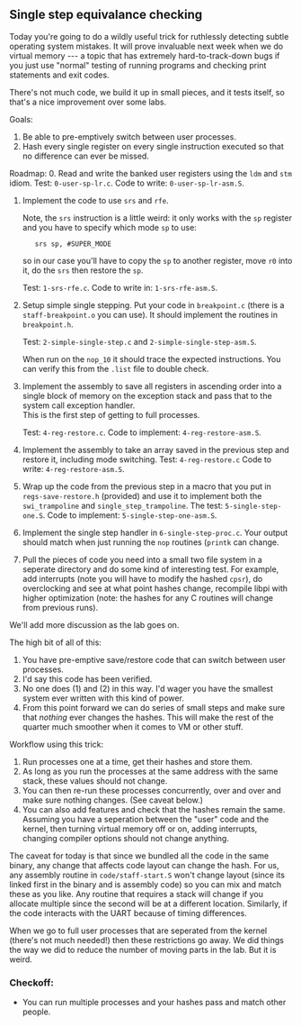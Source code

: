 ## Single step equivalance checking

Today you're going to do a wildly useful trick for ruthlessly detecting
subtle operating system mistakes.  It will prove invaluable next week
when we do virtual memory --- a topic that has extremely hard-to-track-down
bugs if you just use "normal" testing of running programs and checking
print statements and exit codes.

There's not much code, we build it up in small pieces, and it tests
itself, so that's a nice improvement over some labs.

Goals:
  1. Be able to pre-emptively switch between user processes.
  2. Hash every single register on every single instruction 
     executed so that no difference can ever be missed.

Roadmap:
  0. Read and write the banked user registers using the `ldm` and `stm`
     idiom. Test: `0-user-sp-lr.c`. Code to write: `0-user-sp-lr-asm.S`.
  1. Implement the code to use `srs` and `rfe`.  


     Note, the  `srs` instruction is a little weird: it only works with
     the `sp` register and you have to specify which mode `sp` to use:

            srs sp, #SUPER_MODE

     so in our case you'll have to copy the `sp` to another register,
     move `r0` into it, do the `srs` then restore the `sp`.

     Test: `1-srs-rfe.c`.  Code to write in: `1-srs-rfe-asm.S`.

  2. Setup simple single stepping.   Put your code in `breakpoint.c`
     (there is a `staff-breakpoint.o` you can use).
     It should implement the routines in `breakpoint.h`.    

     Test: `2-simple-single-step.c` and `2-simple-single-step-asm.S`.

     When run on the `nop_10` it should trace the expected instructions.
     You can verify this from the `.list` file to double check.

  3. Implement the assembly to save all registers in ascending order
     into a single block of memory on the exception stack and pass that
     to the system call exception handler.  
     This is the first step of getting to full processes.   

     Test: `4-reg-restore.c`.  Code to implement: `4-reg-restore-asm.S`.

  4. Implement the assembly to take an array saved in the previous step
     and restore it, including mode switching.   Test: `4-reg-restore.c`
     Code to write: `4-reg-restore-asm.S`.

  5. Wrap up the code from the previous step in a macro that you put
     in `regs-save-restore.h` (provided) and use it to implement both
     the `swi_trampoline` and `single_step_trampoline`.
     The test: `5-single-step-one.S`.  Code to implement:
     `5-single-step-one-asm.S`.
  6. Implement the single step handler in `6-single-step-proc.c`.  Your
     output should match when just running the `nop` routines (`printk`
     can change.

  7. Pull the pieces of code you need into a small two file system in
     a seperate directory and do some kind of interesting test.  For 
     example, add interrupts (note you will have to modify the hashed
     `cpsr`), do overclocking and see at what point hashes change,
     recompile libpi with higher optimization (note: the hashes
     for any C routines will change from previous runs).

We'll add more discussion as the lab goes on.

The high bit of all of this:
  1. You have pre-emptive save/restore code that can switch between
     user processes.
  2. I'd say this code has been verified.
  3. No one does (1) and (2) in this way.  I'd wager you have the smallest
     system ever written with this kind of power.
  4. From this point forward we can do series of small steps and make sure
     that *nothing* ever changes the hashes.  This will make the rest of
     the quarter much smoother when it comes to VM or other stuff.

Workflow using this trick:
  1. Run processes one at a time, get their hashes and store them.
  2. As long as you run the processes at the same address with the
     same stack, these values should not change.
  3. You can then re-run these processes concurrently, over and over
     and make sure nothing changes. (See caveat below.)
  4. You can also add features and check that the hashes remain the same.
     Assuming you have a seperation between the "user" code and the kernel,
     then turning virtual memory off or on, adding interrupts, changing
     compiler options should not change anything.  

The caveat for today is that since we bundled all the code in the same binary,
any change that affects code layout can change the hash.   For us, any
assembly routine in `code/staff-start.S` won't change layout (since its
linked first in the binary and is assembly code) so you can mix and match
these as you like.  Any routine that requires a stack will change if you 
allocate multiple since the second will be at a different location.  Similarly,
if the code interacts with the UART because of timing differences.

When we go to full user processes that are seperated from the kernel
(there's not much needed!) then these restrictions go away.  We did
things the way we did to reduce the number of moving parts in the lab.  But
it is weird.



### Checkoff: 

  - You can run multiple processes and your hashes pass and match other
     people.
